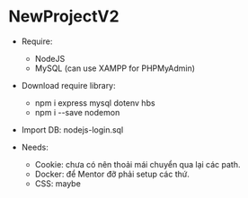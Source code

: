 # NewProjectV2

- Require:
  - NodeJS
  - MySQL (can use XAMPP for PHPMyAdmin)
- Download require library:
  - npm i express mysql dotenv hbs
  - npm i --save nodemon
- Import DB: nodejs-login.sql

- Needs:
  - Cookie: chưa có nên thoải mái chuyển qua lại các path.
  - Docker: để Mentor đỡ phải setup các thứ.
  - CSS: maybe

